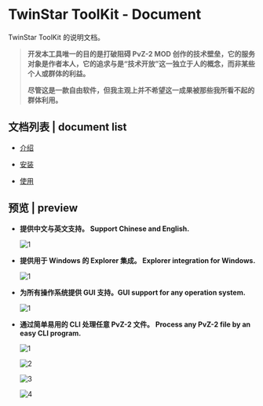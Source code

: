 # TwinStar ToolKit - Document

TwinStar ToolKit 的说明文档。

> **开发本工具唯一的目的是打破阻碍 PvZ-2 MOD 创作的技术壁垒，它的服务对象是作者本人，它的追求与是“技术开放”这一独立于人的概念，而非某些个人或群体的利益。**
> 
> **尽管这是一款自由软件，但我主观上并不希望这一成果被那些我所看不起的群体利用。**

## 文档列表 | document list

* [介绍](./chinese/introduction.md)

* [安装](./chinese/installation.md)

* [使用](./chinese/usage.md)

## 预览 | preview

* **提供中文与英文支持。 Support Chinese and English.**
	
	![1](./image/preview/lang-1.png)

* **提供用于 Windows 的 Explorer 集成。 Explorer integration for Windows.**
	
	![1](./image/preview/wee-1.png)

* **为所有操作系统提供 GUI 支持。GUI support for any operation system.**
	
	![1](./image/preview/gui-1.png)

* **通过简单易用的 CLI 处理任意 PvZ-2 文件。 Process any PvZ-2 file by an easy CLI program.**
	
	![1](./image/preview/func-1.png)
	
	![2](./image/preview/func-2.png)
	
	![3](./image/preview/func-3.png)
	
	![4](./image/preview/func-4.png)
